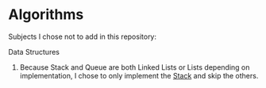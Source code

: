# Algorithms

Subjects I chose not to add in this repository:

Data Structures
  1. Because Stack and Queue are both Linked Lists or Lists depending on implementation, I chose to only implement the [Stack](https://github.com/Alexsandrux/Algorithms/tree/main/Stack) and skip the others. 
